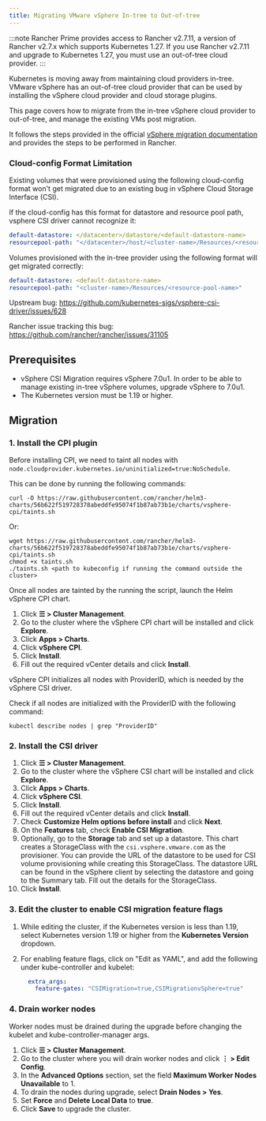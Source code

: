 ```yaml
---
title: Migrating VMware vSphere In-tree to Out-of-tree
---
```


<head>
  <link rel="canonical" href="https://ranchermanager.docs.rancher.com/how-to-guides/new-user-guides/kubernetes-clusters-in-rancher-setup/migrate-to-an-out-of-tree-cloud-provider/migrate-to-out-of-tree-vsphere"/>
</head>

:::note
Rancher Prime provides access to Rancher v2.7.11, a version of Rancher v2.7.x which supports Kubernetes 1.27. If you use Rancher v2.7.11 and upgrade to Kubernetes 1.27, you must use an out-of-tree cloud provider.
:::

Kubernetes is moving away from maintaining cloud providers in-tree. VMware vSphere has an out-of-tree cloud provider that can be used by installing the vSphere cloud provider and cloud storage plugins.

This page covers how to migrate from the in-tree vSphere cloud provider to out-of-tree, and manage the existing VMs post migration.

It follows the steps provided in the official [vSphere migration documentation](https://vsphere-csi-driver.sigs.k8s.io/features/vsphere_csi_migration.html) and provides the steps to be performed in Rancher.

### Cloud-config Format Limitation

Existing volumes that were provisioned using the following cloud-config format won't get migrated due to an existing bug in vSphere Cloud Storage Interface (CSI).

If the cloud-config has this format for datastore and resource pool path, vsphere CSI driver cannot recognize it:

```yaml
default-datastore: </datacenter>/datastore/<default-datastore-name>
resourcepool-path: "</datacenter>/host/<cluster-name>/Resources/<resource-pool-name>"
```

Volumes provisioned with the in-tree provider using the following format will get migrated correctly:

```yaml
default-datastore: <default-datastore-name>
resourcepool-path: "<cluster-name>/Resources/<resource-pool-name>"
```

Upstream bug: https://github.com/kubernetes-sigs/vsphere-csi-driver/issues/628

Rancher issue tracking this bug: https://github.com/rancher/rancher/issues/31105

## Prerequisites

- vSphere CSI Migration requires vSphere 7.0u1. In order to be able to manage existing in-tree vSphere volumes, upgrade vSphere to 7.0u1.
- The Kubernetes version must be 1.19 or higher.

## Migration

### 1. Install the CPI plugin

Before installing CPI, we need to taint all nodes with `node.cloudprovider.kubernetes.io/uninitialized=true:NoSchedule`.

This can be done by running the following commands:

```
curl -O https://raw.githubusercontent.com/rancher/helm3-charts/56b622f519728378abeddfe95074f1b87ab73b1e/charts/vsphere-cpi/taints.sh
```

Or:

```
wget https://raw.githubusercontent.com/rancher/helm3-charts/56b622f519728378abeddfe95074f1b87ab73b1e/charts/vsphere-cpi/taints.sh
chmod +x taints.sh
./taints.sh <path to kubeconfig if running the command outside the cluster>
```

Once all nodes are tainted by the running the script, launch the Helm vSphere CPI chart.

1. Click **☰ > Cluster Management**.
1. Go to the cluster where the vSphere CPI chart will be installed and click **Explore**.
1. Click **Apps > Charts**.
1. Click **vSphere CPI**.
1. Click **Install**.
1. Fill out the required vCenter details and click **Install**.

vSphere CPI initializes all nodes with ProviderID, which is needed by the vSphere CSI driver.

Check if all nodes are initialized with the ProviderID with the following command:

```
kubectl describe nodes | grep "ProviderID"
```

### 2. Install the CSI driver

1. Click **☰ > Cluster Management**.
1. Go to the cluster where the vSphere CSI chart will be installed and click **Explore**.
1. Click **Apps > Charts**.
1. Click **vSphere CSI**.
1. Click **Install**.
1. Fill out the required vCenter details and click **Install**.
1. Check **Customize Helm options before install** and click **Next**.
1. On the **Features** tab, check **Enable CSI Migration**.
1. Optionally, go to the **Storage** tab and set up a datastore. This chart creates a StorageClass with the `csi.vsphere.vmware.com` as the provisioner. You can provide the URL of the datastore to be used for CSI volume provisioning while creating this StorageClass. The datastore URL can be found in the vSphere client by selecting the datastore and going to the Summary tab. Fill out the details for the StorageClass.
1. Click **Install**.

### 3. Edit the cluster to enable CSI migration feature flags

1. While editing the cluster, if the Kubernetes version is less than 1.19, select Kubernetes version 1.19 or higher from the **Kubernetes Version** dropdown.
2. For enabling feature flags, click on "Edit as YAML", and add the following under kube-controller and kubelet:

    ```yaml
      extra_args:
        feature-gates: "CSIMigration=true,CSIMigrationvSphere=true"
    ```

### 4. Drain worker nodes

Worker nodes must be drained during the upgrade before changing the kubelet and kube-controller-manager args.


1. Click **☰ > Cluster Management**.
1. Go to the cluster where you will drain worker nodes and click **⋮ > Edit Config**.
1. In the **Advanced Options** section, set the field **Maximum Worker Nodes Unavailable** to 1.
1. To drain the nodes during upgrade, select **Drain Nodes > Yes**.
1. Set **Force** and **Delete Local Data** to **true**.
1. Click **Save** to upgrade the cluster.

